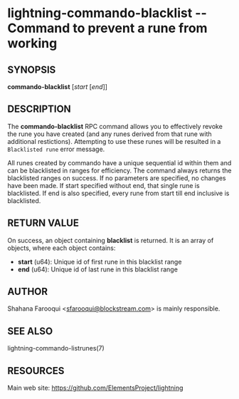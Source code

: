 lightning-commando-blacklist -- Command to prevent a rune from working
======================================================================

SYNOPSIS
--------

**commando-blacklist** [*start* [*end*]]

DESCRIPTION
-----------

The **commando-blacklist** RPC command allows you to effectively revoke the rune you have created (and any runes derived from that rune with additional restictions). Attempting to use these runes will be resulted in a `Blacklisted rune` error message.

All runes created by commando have a unique sequential id within them and can be blacklisted in ranges for efficiency. The command always returns the blacklisted ranges on success. If no parameters are specified, no changes have been made. If start specified without end, that single rune is blacklisted. If end is also specified, every rune from start till end inclusive is blacklisted.

RETURN VALUE
------------

[comment]: # (GENERATE-FROM-SCHEMA-START)
On success, an object containing **blacklist** is returned.  It is an array of objects, where each object contains:

- **start** (u64): Unique id of first rune in this blacklist range
- **end** (u64): Unique id of last rune in this blacklist range

[comment]: # (GENERATE-FROM-SCHEMA-END)

AUTHOR
------

Shahana Farooqui <<sfarooqui@blockstream.com>> is mainly responsible.

SEE ALSO
--------

lightning-commando-listrunes(7)

RESOURCES
---------

Main web site: <https://github.com/ElementsProject/lightning>

[comment]: # ( SHA256STAMP:7f9e7ab72e0e8d6e7cc59c560a274ffcfd5d257c73e37866d05ffa74d587fb3f)
